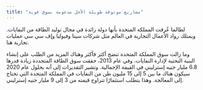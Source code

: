 ```yaml
---
title: "مشاريع موثوقة طويلة الأجل مدعومة بسوق قوية"
---
```

لطالما عُرفت المملكة المتحدة بأنها دولة رائدة في مجال توليد الطاقة من النفايات. ويمتلك رواد الأعمال التجارية في العالم مثل شركات سيتا وفيوليا وإف سي سي عمليات تجارية هنا.

وما زالت سوق المملكة المتحدة تنضج أكثر فأكثر وهناك المزيد من الطلب على إنشاء البنية التحتية لإدارة النفايات. وفي عام 2013، حققت سوق الطاقة المتجددة زيادة قدرها 6.8 مليار جنيه إسترليني في القيمة الإجمالية. وتشير التقديرات إلى أنه بحلول عام 2020 سيكون هناك ما بين 5 إلى 15 مليون طن من النفايات في المملكة المتحدة التي تحتاج إلى المعالجة. وهذا يتطلب استثمارًا تتراوح قيمته من 3 إلى 9 مليار جنيه إسترليني.
